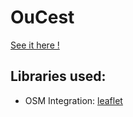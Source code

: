 # OuCest

[See it here !](https://floosh.github.io/OuCest/)

## Libraries used:
* OSM Integration: [leaflet](http://leafletjs.com/)
